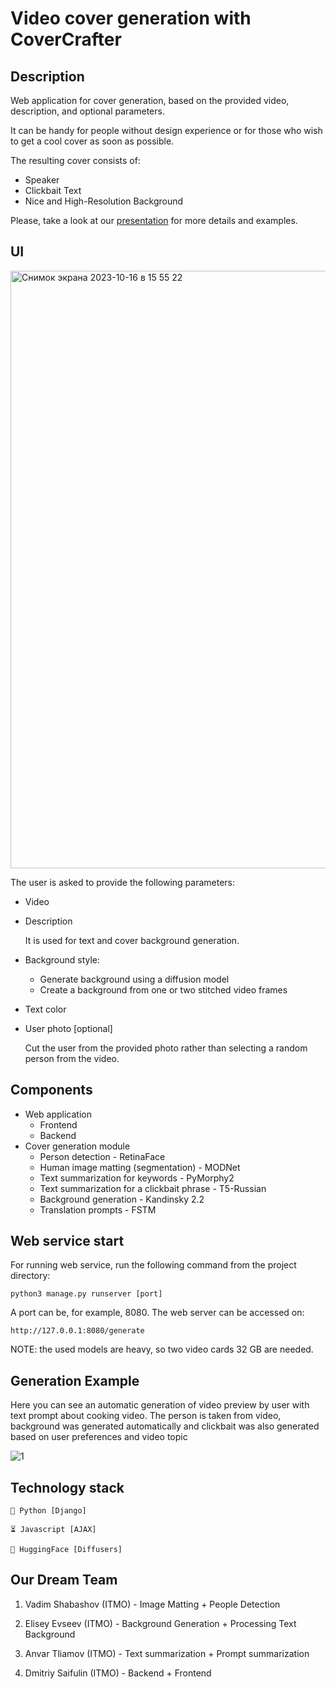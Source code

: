 # Video cover generation with CoverCrafter

## Description

Web application for cover generation, based on the provided video, description, and optional parameters.

It can be handy for people without design experience or for those who wish to get a cool cover as soon as possible.

The resulting cover consists of:
- Speaker 
- Clickbait Text
- Nice and High-Resolution Background

Please, take a look at our [presentation](CoverCrafter.pdf) for more details and examples.

## UI

<img width="956" alt="Снимок экрана 2023-10-16 в 15 55 22" src="https://github.com/inspired99/CoverCrafter/assets/64794482/059d822b-4581-4bff-aa8c-e0d4ea4b2057">

The user is asked to provide the following parameters:
- Video
- Description
 
    It is used for text and cover background generation.
- Background style:
  - Generate background using a diffusion model
  - Create a background from one or two stitched video frames
- Text color
- User photo [optional]

    Cut the user from the provided photo rather than selecting a random person from the video.

## Components

- Web application
  - Frontend
  - Backend
- Cover generation module
  - Person detection - RetinaFace
  - Human image matting (segmentation) - MODNet
  - Text summarization for keywords - PyMorphy2
  - Text summarization for a clickbait phrase - T5-Russian
  - Background generation - Kandinsky 2.2
  - Translation prompts - FSTM

## Web service start

For running web service, run the following command from the project directory:
```
python3 manage.py runserver [port]
```

A port can be, for example, 8080. The web server can be accessed on:
```
http://127.0.0.1:8080/generate
```

NOTE: the used models are heavy, so two video cards 32 GB are needed.

## Generation Example

Here you can see an automatic generation of video preview by user with text prompt about cooking video. The person is taken from video, background was generated automatically and clickbait was also generated based on user preferences and video topic

![1](https://github.com/inspired99/CoverCrafter/assets/64794482/2d1a82d6-099f-4bc6-afec-37ffa2002172)

## Technology stack
```
🐍 Python [Django]

⏳ Javascript [AJAX]

🤗 HuggingFace [Diffusers]
```


## Our Dream Team 

1. Vadim Shabashov (ITMO) - Image Matting + People Detection

2. Elisey Evseev (ITMO) - Background Generation + Processing Text Background

3. Anvar Tliamov (ITMO) - Text summarization + Prompt summarization

4. Dmitriy Saifulin (ITMO) - Backend + Frontend
   
